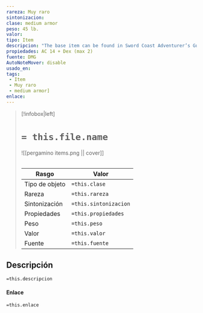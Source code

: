 ```yaml
---
rareza: Muy raro
sintonizacion: 
clase: medium armor
peso: 45 lb.
valor: 
tipo: Item
descripcion: "The base item can be found in Sword Coast Adventurer’s Guide, page 121.You have a +2 bonus to AC while wearing this armor.Spiked armor is a Raro type of medium armor made by dwarves. It consists of a leather coat and leggings covered with spikes that are usually made of metal.The wearer has disadvantage on Dexterity (Stealth) checks."
propiedades: AC 14 + Dex (max 2)
fuente: DMG
AutoNoteMover: disable
usado_en:  
tags: 
 - Item
 - Muy raro
 - medium armor]
enlace: 
---
```


> [!infobox|left]
>  # `= this.file.name`
> ![[pergamino items.png || cover]]
> ######   
> |Rasgo | Valor |
> | --- | --- |
> | Tipo de objeto| `=this.clase`|
>  | Rareza| `=this.rareza`|
> | Sintonización | `=this.sintonizacion` |
> | Propiedades | `=this.propiedades` |
>  | Peso | `=this.peso` |
> | Valor | `=this.valor` |
> | Fuente | `=this.fuente` |


## Descripción
`=this.descripcion`

#### Enlace
`=this.enlace`